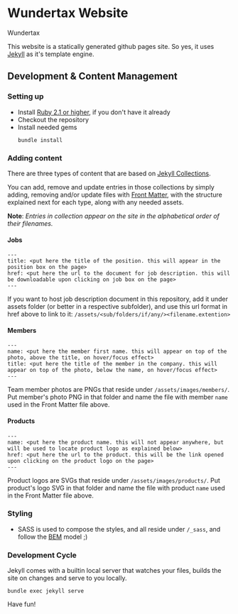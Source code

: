 # Wundertax Website
Wundertax

This website is a statically generated github pages site. So yes, it uses [Jekyll](https://jekyllrb.com/) as it's template engine.

## Development & Content Management

### Setting up

* Install [Ruby 2.1 or higher](https://www.ruby-lang.org/en/downloads/), if you don't have it already
* Checkout the repository
* Install needed gems
    ```
    bundle install
    ```

### Adding content

There are three types of content that are based on [Jekyll Collections](https://jekyllrb.com/docs/collections/).

You can add, remove and update entries in those collections by simply adding, removing and/or update files with
[Front Matter](https://jekyllrb.com/docs/frontmatter/), with the structure explained next for each type, along with any needed
assets.

**Note**: _Entries in collection appear on the site in the alphabetical order of their filenames._

#### Jobs

```
---
title: <put here the title of the position. this will appear in the position box on the page>
href: <put here the url to the document for job description. this will be downloadable upon clicking on job box on the page>
---
```

If you want to host job description document in this repository, add it under assets folder (or better in a respective subfolder),
and use this url format in href above to link to it: `/assets/<sub/folders/if/any/><filename.extention>`

#### Members

```
---
name: <put here the member first name. this will appear on top of the photo, above the title, on hover/focus effect>
title: <put here the title of the member in the company. this will appear on top of the photo, below the name, on hover/focus effect>
---
```

Team member photos are PNGs that reside under `/assets/images/members/`. Put member's photo PNG in that folder
and name the file with member `name` used in the Front Matter file above.

#### Products

```
---
name: <put here the product name. this will not appear anywhere, but will be used to locate product logo as explained below>
href: <put here the url to the product. this will be the link opened upon clicking on the product logo on the page>
---
```

Product logos are SVGs that reside under `/assets/images/products/`. Put product's logo SVG in that folder
and name the file with product `name` used in the Front Matter file above.

### Styling
* SASS is used to compose the styles, and all reside under `/_sass`, and follow the [BEM](http://getbem.com/) model ;)


### Development Cycle

Jekyll comes with a builtin local server that watches your files, builds the site on changes and serve to you
locally.

```
bundle exec jekyll serve
```

Have fun!
